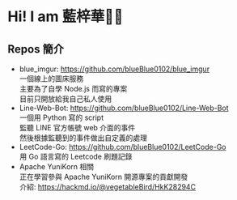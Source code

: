 # Hi! I am 藍梓華👋🏽

## Repos 簡介

- blue_imgur: <https://github.com/blueBlue0102/blue_imgur>  
  一個線上的圖床服務  
  主要為了自學 Node.js 而寫的專案  
  目前只開放給我自己私人使用
- Line-Web-Bot: <https://github.com/blueBlue0102/Line-Web-Bot>  
  一個用 Python 寫的 script  
  監聽 LINE 官方帳號 web 介面的事件  
  然後根據監聽到的事件做出自定義的處理
- LeetCode-Go: <https://github.com/blueBlue0102/LeetCode-Go>  
  用 Go 語言寫的 Leetcode 刷題記錄
- Apache YuniKorn 相關  
  正在學習參與 Apache YuniKorn 開源專案的貢獻開發  
  介紹: <https://hackmd.io/@vegetableBird/HkK28294C>
